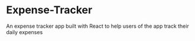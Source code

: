 # Expense-Tracker
An expense tracker app built with React to help users of the app track their daily expenses
